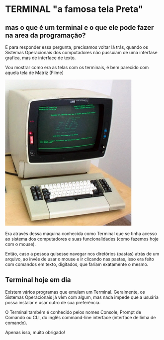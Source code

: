 # TERMINAL "a famosa tela **Preta**"

## mas o que é um terminal e o que ele pode fazer na area da programação?

E para responder essa pergunta, precisamos voltar lá trás, quando os Sistemas Operacionais dos computadores não pussuiam de uma interfase grafica, mas de interface de texto.

Vou mostrar como era as telas com os terminais, é bem parecido com aquela tela de Matriz (Filme) 

![alt text](/Images/pcAntigo.png)

Era através dessa máquina conhecida como Terminal que se tinha acesso ao sistema dos computadores e suas funcionalidades (como fazemos hoje com o mouse).

Então, caso a pessoa quisesse navegar nos diretórios (pastas) atrás de um arquivo, ao invés de usar o mouse e ir clicando nas pastas, isso era feito com comandos em texto, digitados, que fariam exatamente o mesmo.

## Terminal hoje em dia

Existem vários programas que emulam um Terminal. Geralmente, os Sistemas Operacionais já vêm com algum, mas nada impede que a usuária possa instalar e usar outro de sua preferência.

O Terminal também é conhecido pelos nomes Console, Prompt de Comando ou CLI, do inglês command-line interface (interface de linha de comando).

Apenas isso, muito obrigado!